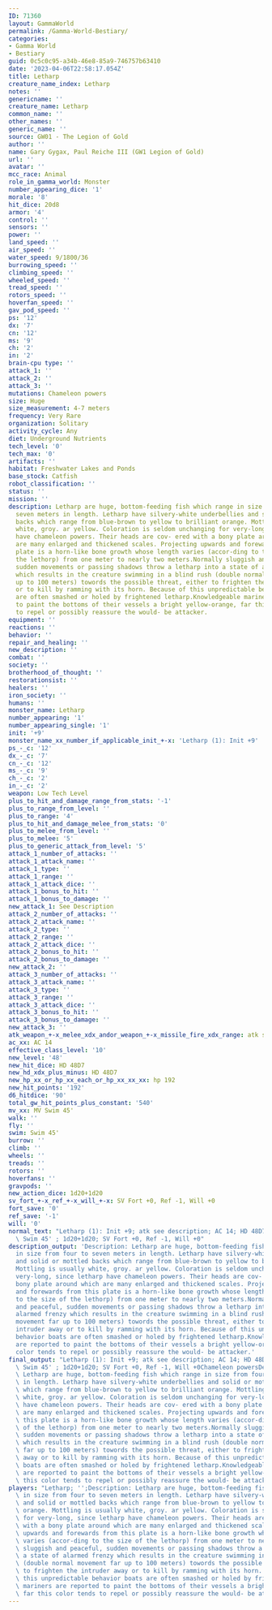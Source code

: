 ```yaml
---
ID: 71360
layout: GammaWorld
permalink: /Gamma-World-Bestiary/
categories:
- Gamma World
- Bestiary
guid: 0c5c0c95-a34b-46e8-85a9-746757b63410
date: '2023-04-06T22:58:17.054Z'
title: Letharp
creature_name_index: Letharp
notes: ''
genericname: ''
creature_name: Letharp
common_name: ''
other_names: ''
generic_name: ''
source: GW01 - The Legion of Gold
author: ''
name: Gary Gygax, Paul Reiche III (GW1 Legion of Gold)
url: ''
avatar: ''
mcc_race: Animal
role_in_gamma_world: Monster
number_appearing_dice: '1'
morale: '8'
hit_dice: 20d8
armor: '4'
control: ''
sensors: ''
power: ''
land_speed: ''
air_speed: ''
water_speed: 9/1800/36
burrowing_speed: ''
climbing_speed: ''
wheeled_speed: ''
tread_speed: ''
rotors_speed: ''
hoverfan_speed: ''
gav_pod_speed: ''
ps: '12'
dx: '7'
cn: '12'
ms: '9'
ch: '2'
in: '2'
brain-cpu type: ''
attack_1: ''
attack_2: ''
attack_3: ''
mutations: Chameleon powers
size: Huge
size_measurement: 4-7 meters
frequency: Very Rare
organization: Solitary
activity_cycle: Any
diet: Underground Nutrients
tech_level: '0'
tech_max: '0'
artifacts: ''
habitat: Freshwater Lakes and Ponds
base_stock: Catfish
robot_classification: ''
status: ''
mission: ''
description: Letharp are huge, bottom-feeding fish which range in size from four to
  seven meters in length. Letharp have silvery-white underbellies and solid or mottled
  backs which range from blue-brown to yellow to brilliant orange. Mottling is usually
  white, groy. ar yellow. Coloration is seldom unchanging for very-long, since letharp
  have chameleon powers. Their heads are cov- ered with a bony plate around which
  are many enlarged and thickened scales. Projecting upwards and forewards from this
  plate is a horn-like bone growth whose length varies (accor-ding to the size of
  the lethorp) from one meter to nearly two meters.Normally sluggish and peaceful,
  sudden movements or passing shadows throw a letharp into a state of alarmed frenzy
  which results in the creature swimming in a blind rush (double normal movement far
  up to 100 meters) towords the possible threat, either to frighten the intruder away
  or to kill by ramming with its horn. Because of this unpredictable behavior boats
  are often smashed or holed by frightened letharp.Knowledgeable mariners are reported
  to paint the bottoms of their vessels a bright yellow-orange, far this color tends
  to repel or possibly reassure the would- be attacker.
equipment: ''
reactions: ''
behavior: ''
repair_and_healing: ''
new_description: ''
combat: ''
society: ''
brotherhood_of_thought: ''
restorationsist: ''
healers: ''
iron_society: ''
humans: ''
monster_name: Letharp
number_appearing: '1'
number_appearing_single: '1'
init: '+9'
monster_name_xx_number_if_applicable_init_+-x: 'Letharp (1): Init +9'
ps_-_c: '12'
dx_-_c: '7'
cn_-_c: '12'
ms_-_c: '9'
ch_-_c: '2'
in_-_c: '2'
weapon: Low Tech Level
plus_to_hit_and_damage_range_from_stats: '-1'
plus_to_range_from_level: ''
plus_to_range: '4'
plus_to_hit_and_damage_melee_from_stats: '0'
plus_to_melee_from_level: ''
plus_to_melee: '5'
plus_to_generic_attack_from_level: '5'
attack_1_number_of_attacks: ''
attack_1_attack_name: ''
attack_1_type: ''
attack_1_range: ''
attack_1_attack_dice: ''
attack_1_bonus_to_hit: ''
attack_1_bonus_to_damage: ''
new_attack_1: See Description
attack_2_number_of_attacks: ''
attack_2_attack_name: ''
attack_2_type: ''
attack_2_range: ''
attack_2_attack_dice: ''
attack_2_bonus_to_hit: ''
attack_2_bonus_to_damage: ''
new_attack_2: ''
attack_3_number_of_attacks: ''
attack_3_attack_name: ''
attack_3_type: ''
attack_3_range: ''
attack_3_attack_dice: ''
attack_3_bonus_to_hit: ''
attack_3_bonus_to_damage: ''
new_attack_3: ''
atk_weapon_+-x_melee_xdx_andor_weapon_+-x_missile_fire_xdx_range: atk see description
ac_xx: AC 14
effective_class_level: '10'
new_level: '48'
new_hit_dice: HD 48D7
new_hd_xdx_plus_minus: HD 48D7
new_hp_xx_or_hp_xx_each_or_hp_xx_xx_xx: hp 192
new_hit_points: '192'
d6_hitdice: '90'
total_gw_hit_points_plus_constant: '540'
mv_xx: MV Swim 45'
walk: ''
fly: ''
swim: Swim 45'
burrow: ''
climb: ''
wheels: ''
treads: ''
rotors: ''
hoverfans: ''
gravpods: ''
new_action_dice: 1d20+1d20
sv_fort_+-x_ref_+-x_will_+-x: SV Fort +0, Ref -1, Will +0
fort_save: '0'
ref_save: '-1'
will: '0'
normal_text: "Letharp (1): Init +9; atk see description; AC 14; HD 48D7 hp 192; MV\
  \ Swim 45' ; 1d20+1d20; SV Fort +0, Ref -1, Will +0"
description_output: 'Description: Letharp are huge, bottom-feeding fish which range
  in size from four to seven meters in length. Letharp have silvery-white underbellies
  and solid or mottled backs which range from blue-brown to yellow to brilliant orange.
  Mottling is usually white, groy. ar yellow. Coloration is seldom unchanging for
  very-long, since letharp have chameleon powers. Their heads are cov- ered with a
  bony plate around which are many enlarged and thickened scales. Projecting upwards
  and forewards from this plate is a horn-like bone growth whose length varies (accor-ding
  to the size of the lethorp) from one meter to nearly two meters.Normally sluggish
  and peaceful, sudden movements or passing shadows throw a letharp into a state of
  alarmed frenzy which results in the creature swimming in a blind rush (double normal
  movement far up to 100 meters) towords the possible threat, either to frighten the
  intruder away or to kill by ramming with its horn. Because of this unpredictable
  behavior boats are often smashed or holed by frightened letharp.Knowledgeable mariners
  are reported to paint the bottoms of their vessels a bright yellow-orange, far this
  color tends to repel or possibly reassure the would- be attacker.'
final_output: "Letharp (1): Init +9; atk see description; AC 14; HD 48D7 hp 192; MV\
  \ Swim 45' ; 1d20+1d20; SV Fort +0, Ref -1, Will +0Chameleon powersDescription:\
  \ Letharp are huge, bottom-feeding fish which range in size from four to seven meters\
  \ in length. Letharp have silvery-white underbellies and solid or mottled backs\
  \ which range from blue-brown to yellow to brilliant orange. Mottling is usually\
  \ white, groy. ar yellow. Coloration is seldom unchanging for very-long, since letharp\
  \ have chameleon powers. Their heads are cov- ered with a bony plate around which\
  \ are many enlarged and thickened scales. Projecting upwards and forewards from\
  \ this plate is a horn-like bone growth whose length varies (accor-ding to the size\
  \ of the lethorp) from one meter to nearly two meters.Normally sluggish and peaceful,\
  \ sudden movements or passing shadows throw a letharp into a state of alarmed frenzy\
  \ which results in the creature swimming in a blind rush (double normal movement\
  \ far up to 100 meters) towords the possible threat, either to frighten the intruder\
  \ away or to kill by ramming with its horn. Because of this unpredictable behavior\
  \ boats are often smashed or holed by frightened letharp.Knowledgeable mariners\
  \ are reported to paint the bottoms of their vessels a bright yellow-orange, far\
  \ this color tends to repel or possibly reassure the would- be attacker."
players: "Letharp; '';Description: Letharp are huge, bottom-feeding fish which range\
  \ in size from four to seven meters in length. Letharp have silvery-white underbellies\
  \ and solid or mottled backs which range from blue-brown to yellow to brilliant\
  \ orange. Mottling is usually white, groy. ar yellow. Coloration is seldom unchanging\
  \ for very-long, since letharp have chameleon powers. Their heads are cov- ered\
  \ with a bony plate around which are many enlarged and thickened scales. Projecting\
  \ upwards and forewards from this plate is a horn-like bone growth whose length\
  \ varies (accor-ding to the size of the lethorp) from one meter to nearly two meters.Normally\
  \ sluggish and peaceful, sudden movements or passing shadows throw a letharp into\
  \ a state of alarmed frenzy which results in the creature swimming in a blind rush\
  \ (double normal movement far up to 100 meters) towords the possible threat, either\
  \ to frighten the intruder away or to kill by ramming with its horn. Because of\
  \ this unpredictable behavior boats are often smashed or holed by frightened letharp.Knowledgeable\
  \ mariners are reported to paint the bottoms of their vessels a bright yellow-orange,\
  \ far this color tends to repel or possibly reassure the would- be attacker.|"
---
```

</br>